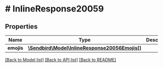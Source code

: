 # # InlineResponse20059

## Properties

Name | Type | Description | Notes
------------ | ------------- | ------------- | -------------
**emojis** | [**\Sendbird\Model\InlineResponse20056Emojis[]**](InlineResponse20056Emojis.md) |  | [optional]

[[Back to Model list]](../../README.md#models) [[Back to API list]](../../README.md#endpoints) [[Back to README]](../../README.md)
